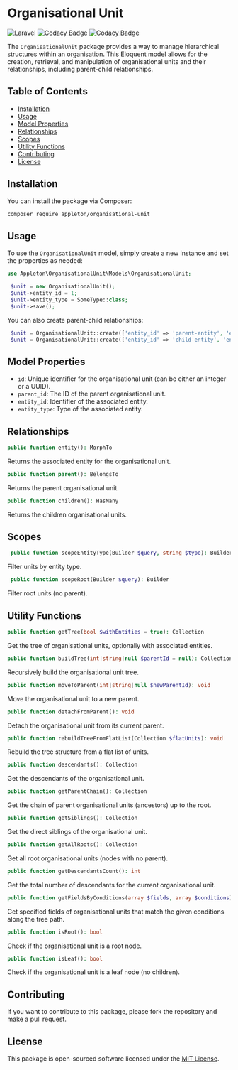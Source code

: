 # Organisational Unit

![Laravel](https://img.shields.io/badge/laravel-%23FF2D20.svg?style=for-the-badge&logo=laravel&logoColor=white)
[![Codacy Badge](https://app.codacy.com/project/badge/Grade/6e09ac1648ef4a05afbabb6d798373dc)](https://app.codacy.com/gh/ronappleton/organisational-unit/dashboard?utm_source=gh&utm_medium=referral&utm_content=&utm_campaign=Badge_grade)
[![Codacy Badge](https://app.codacy.com/project/badge/Coverage/6e09ac1648ef4a05afbabb6d798373dc)](https://app.codacy.com/gh/ronappleton/organisational-unit/dashboard?utm_source=gh&utm_medium=referral&utm_content=&utm_campaign=Badge_coverage)

The `OrganisationalUnit` package provides a way to manage hierarchical structures within an organisation. This Eloquent model allows for the creation, retrieval, and manipulation of organisational units and their relationships, including parent-child relationships.

## Table of Contents

- [Installation](#installation)
- [Usage](#usage)
- [Model Properties](#model-properties)
- [Relationships](#relationships)
- [Scopes](#scopes)
- [Utility Functions](#utility-functions)
- [Contributing](#contributing)
- [License](#license)

## Installation

You can install the package via Composer:

```bash
composer require appleton/organisational-unit
```

## Usage

To use the `OrganisationalUnit` model, simply create a new instance and set the properties as needed:

```php
use Appleton\OrganisationalUnit\Models\OrganisationalUnit;

 $unit = new OrganisationalUnit();
 $unit->entity_id = 1;
 $unit->entity_type = SomeType::class;
 $unit->save();
```

You can also create parent-child relationships:

```php
 $unit = OrganisationalUnit::create(['entity_id' => 'parent-entity', 'entity_type' => 'ParentType']);
 $unit = OrganisationalUnit::create(['entity_id' => 'child-entity', 'entity_type' => 'ChildType', 'parent_id' => ]);
```

## Model Properties

- `id`: Unique identifier for the organisational unit (can be either an integer or a UUID).
- `parent_id`: The ID of the parent organisational unit.
- `entity_id`: Identifier of the associated entity.
- `entity_type`: Type of the associated entity.

## Relationships

```php
public function entity(): MorphTo
```

Returns the associated entity for the organisational unit.

```php
public function parent(): BelongsTo
```

Returns the parent organisational unit.

```php
public function children(): HasMany
```

Returns the children organisational units.

## Scopes

```php
 public function scopeEntityType(Builder $query, string $type): Builder
```

Filter units by entity type.

```php
 public function scopeRoot(Builder $query): Builder
```

Filter root units (no parent).

## Utility Functions

```php
public function getTree(bool $withEntities = true): Collection
```

Get the tree of organisational units, optionally with associated entities.

```php
public function buildTree(int|string|null $parentId = null): Collection
```

Recursively build the organisational unit tree.

```php
public function moveToParent(int|string|null $newParentId): void
```

Move the organisational unit to a new parent.

```php
public function detachFromParent(): void
```

Detach the organisational unit from its current parent.

```php
public function rebuildTreeFromFlatList(Collection $flatUnits): void
```

Rebuild the tree structure from a flat list of units.

```php
public function descendants(): Collection
```

Get the descendants of the organisational unit.

```php
public function getParentChain(): Collection
```

Get the chain of parent organisational units (ancestors) up to the root.

```php
public function getSiblings(): Collection
```

Get the direct siblings of the organisational unit.

```php
public function getAllRoots(): Collection
```

Get all root organisational units (nodes with no parent).

```php
public function getDescendantsCount(): int
```

Get the total number of descendants for the current organisational unit.

```php
public function getFieldsByConditions(array $fields, array $conditions): Collection
```

Get specified fields of organisational units that match the given conditions along the tree path.

```php
public function isRoot(): bool
```

Check if the organisational unit is a root node.

```php
public function isLeaf(): bool
```

Check if the organisational unit is a leaf node (no children).

## Contributing

If you want to contribute to this package, please fork the repository and make a pull request.

## License

This package is open-sourced software licensed under the [MIT License](https://opensource.org/licenses/MIT).
